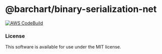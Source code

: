 # @barchart/binary-serialization-net

[![AWS CodeBuild](https://codebuild.us-east-1.amazonaws.com/badges?uuid=eyJlbmNyeXB0ZWREYXRhIjoidWY3K0VOSGJIcVkxU29ERTRDUGs3SVZFZ21IeWVLaHEwdDBDMlZwckJyUGVaaSt1ajZzVk4wSkFFWTlFTlRvK25OZS9HSkxqMmdqNWw3YW0wVk5jYUdRPSIsIml2UGFyYW1ldGVyU3BlYyI6ImYrN2xMY1RTY0lDSllOYm4iLCJtYXRlcmlhbFNldFNlcmlhbCI6MX0%3D&branch=main)](https://github.com/barchart/binary-serializer-public/tree/main)

### License

This software is available for use under the MIT license.
